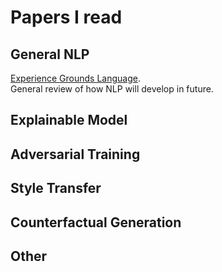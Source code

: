 # Papers I read

## General NLP

[Experience Grounds Language](https://arxiv.org/abs/2004.10151).   
General review of how NLP will develop in future.  

## Explainable Model



## Adversarial Training



## Style Transfer



## Counterfactual Generation


## Other
